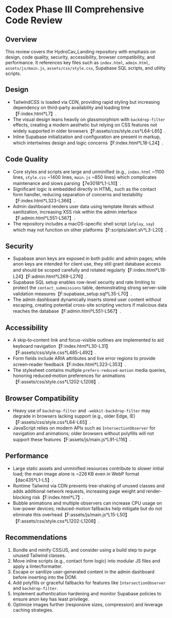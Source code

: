 # Codex Phase III Comprehensive Code Review

## Overview
This review covers the HydroCav_Landing repository with emphasis on design, code quality, security, accessibility, browser compatibility, and performance. It references key files such as `index.html`, `admin.html`, `assets/js/main.js`, `assets/css/style.css`, Supabase SQL scripts, and utility scripts.

## Design
- TailwindCSS is loaded via CDN, providing rapid styling but increasing dependency on third-party availability and loading time【F:index.html†L7】.
- The visual design leans heavily on glassmorphism with `backdrop-filter` effects, creating a modern aesthetic but relying on CSS features not widely supported in older browsers【F:assets/css/style.css†L64-L65】.
- Inline Supabase initialization and configuration are present in markup, which intertwines design and logic concerns【F:index.html†L18-L24】.

## Code Quality
- Core styles and scripts are large and unminified (e.g., `index.html` ~1100 lines, `style.css` ~1400 lines, `main.js` ~850 lines) which complicates maintenance and slows parsing【7e3018†L1-L10】.
- Significant logic is embedded directly in HTML, such as the contact form handler, reducing separation of concerns and testability【F:index.html†L323-L366】.
- Admin dashboard renders user data using template literals without sanitization, increasing XSS risk within the admin interface【F:admin.html†L551-L567】.
- The repository includes a macOS-specific shell script (`afplay`, `say`) which may not function on other platforms【F:scripts/alert.sh†L3-L20】.

## Security
- Supabase anon keys are exposed in both public and admin pages; while anon keys are intended for client use, they still grant database access and should be scoped carefully and rotated regularly【F:index.html†L18-L24】【F:admin.html†L269-L276】.
- Supabase SQL setup enables row-level security and rate limiting to protect the `contact_submissions` table, demonstrating strong server-side validation measures【F:supabase_setup.sql†L35-L70】.
- The admin dashboard dynamically inserts stored user content without escaping, creating potential cross-site scripting vectors if malicious data reaches the database【F:admin.html†L551-L567】.

## Accessibility
- A skip‑to‑content link and focus-visible outlines are implemented to aid keyboard navigation【F:index.html†L30-L31】【F:assets/css/style.css†L485-L492】.
- Form fields include ARIA attributes and live error regions to provide screen‑reader feedback【F:index.html†L323-L353】.
- The stylesheet contains multiple `prefers-reduced-motion` media queries, honoring reduced‑motion preferences for animations【F:assets/css/style.css†L1202-L1208】.

## Browser Compatibility
- Heavy use of `backdrop-filter` and `-webkit-backdrop-filter` may degrade in browsers lacking support (e.g., older Edge, IE)【F:assets/css/style.css†L64-L65】.
- JavaScript relies on modern APIs such as `IntersectionObserver` for navigation and animations; older browsers without polyfills will not support these features【F:assets/js/main.js†L91-L116】.

## Performance
- Large static assets and unminified resources contribute to slower initial load; the main image alone is ~226 KB even in WebP format【dac435†L1-L5】.
- Runtime Tailwind via CDN prevents tree-shaking of unused classes and adds additional network requests, increasing page weight and render-blocking risk【F:index.html†L7】.
- Bubble animations and multiple observers can increase CPU usage on low-power devices; reduced-motion fallbacks help mitigate but do not eliminate this overhead【F:assets/js/main.js†L15-L50】【F:assets/css/style.css†L1202-L1208】.

## Recommendations
1. Bundle and minify CSS/JS, and consider using a build step to purge unused Tailwind classes.
2. Move inline scripts (e.g., contact form logic) into modular JS files and apply a linter/formatter.
3. Escape or sanitize user-generated content in the admin dashboard before inserting into the DOM.
4. Add polyfills or graceful fallbacks for features like `IntersectionObserver` and `backdrop-filter`.
5. Implement authentication hardening and monitor Supabase policies to ensure anon key has least privilege.
6. Optimize images further (responsive sizes, compression) and leverage caching strategies.


